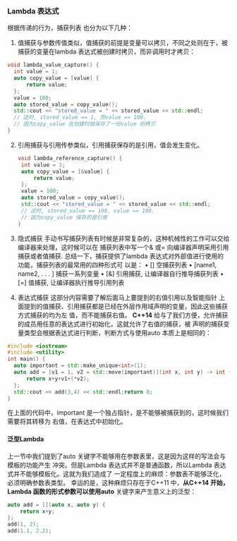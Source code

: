 ### Lambda 表达式

根据传递的行为，捕获列表
也分为以下几种：

1. 值捕获与参数传值类似，值捕获的前提是变量可以拷贝，不同之处则在于，被捕获的变量在lambda
    表达式被创建时拷贝，而非调用时才拷贝：

  ```cpp
  void lambda_value_capture() {
  	int value = 1;
  	auto copy_value = [value] {
  		return value;
  	};
  	value = 100;
  	auto stored_value = copy_value();
  	std::cout << "stored_value = " << stored_value << std::endl;
  	// 这时, stored_value == 1, 而value == 100.
  	// 因为copy_value 在创建时就保存了一份value 的拷贝
  }
  ```

  

2. 引用捕获与引用传参类似，引用捕获保存的是引用，值会发生变化。

   ```cpp
   void lambda_reference_capture() {
   	int value = 1;
   	auto copy_value = [&value] {
   		return value;
   	};
   	value = 100;
   	auto stored_value = copy_value();
   	std::cout << "stored_value = " << stored_value << std::endl;
   	// 这时, stored_value == 100, value == 100.
   	// 因为copy_value 保存的是引用
   }
   ```

   

3. 隐式捕获
手动书写捕获列表有时候是非常复杂的，这种机械性的工作可以交给编译器来处理，这时候可以在
捕获列表中写一个& 或= 向编译器声明采用引用捕获或者值捕获.
总结一下，捕获提供了lambda 表达式对外部值进行使用的功能，捕获列表的最常用的四种形式可
以是：
• [] 空捕获列表
• [name1, name2, . . . ] 捕获一系列变量
• [&] 引用捕获, 让编译器自行推导捕获列表
• [=] 值捕获, 让编译器执行推导引用列表

4. 表达式捕获
    这部分内容需要了解后面马上要提到的右值引用以及智能指针
    上面提到的值捕获、引用捕获都是已经在外层作用域声明的变量，因此这些捕获方式捕获的均为左
    值，而不能捕获右值。
    **C++14** 给与了我们方便，允许捕获的成员用任意的表达式进行初始化，这就允许了右值的捕获，被
    声明的捕获变量类型会根据表达式进行判断，判断方式与使用auto 本质上是相同的：

  ```cpp
  #include <iostream>
  #include <utility>
  int main() {
  	auto important = std::make_unique<int>(1);
  	auto add = [v1 = 1, v2 = std::move(important)](int x, int y) -> int {
  		return x+y+v1+(*v2);
  	};
  	std::cout << add(3,4) << std::endl;return 0;
  }
  ```

  在上面的代码中，important 是一个独占指针，是不能够被捕获到的，这时候我们需要将其转移为
  右值，在表达式中初始化。

#### 泛型Lambda

上一节中我们提到了auto 关键字不能够用在参数表里，这是因为这样的写法会与模板的功能产生
冲突。但是Lambda 表达式并不是普通函数，所以Lambda 表达式并不能够模板化。这就为我们造成了
一定程度上的麻烦：参数表不能够泛化，必须明确参数表类型。
幸运的是，这种麻烦只存在于C++11 中，**从C++14 开始，Lambda 函数的形式参数可以使用auto**
关键字来产生意义上的泛型：

```cpp
auto add = [](auto x, auto y) {
	return x+y;
};
add(1, 2);
add(1.1, 2.2);
```

